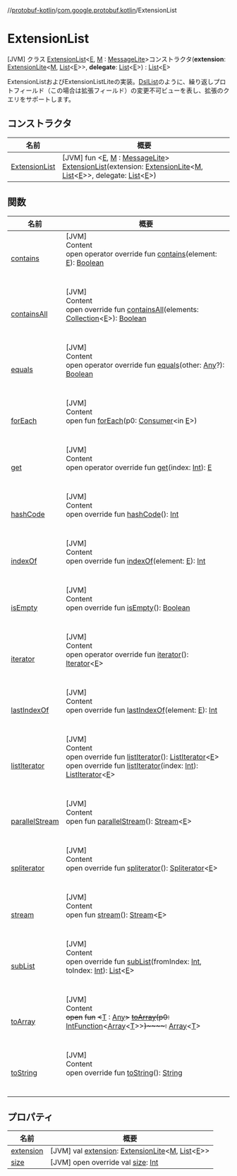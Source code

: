 //[protobuf-kotlin](/reference/kotlin/api-docs/)/[com.google.protobuf.kotlin](/reference/kotlin/api-docs/protobuf-kotlin/com.google.protobuf.kotlin/)/ExtensionList

# ExtensionList

[JVM] クラス [ExtensionList]()<[E](), [M]() : [MessageLite](/reference/java/api-docs/com/google/protobuf/MessageLite.html)>コンストラクタ(**extension**: [ExtensionLite](/reference/java/api-docs/com/google/protobuf/ExtensionLite.html)<[M](), [List](https://kotlinlang.org/api/latest/jvm/stdlib/kotlin.collections/-list/index.html)<[E]()>>, **delegate**: [List](https://kotlinlang.org/api/latest/jvm/stdlib/kotlin.collections/-list/index.html)<[E]()>) : [List](https://kotlinlang.org/api/latest/jvm/stdlib/kotlin.collections/-list/index.html)<[E]()>

ExtensionListおよびExtensionListLiteの実装。[DslList](../-dsl-list/)のように、繰り返しプロトフィールド（この場合は拡張フィールド）の変更不可ビューを表し、拡張のクエリをサポートします。

## コンストラクタ

名前 | 概要
--- | ---
[ExtensionList]() | [JVM] fun <[E](), [M]() : [MessageLite](/reference/java/api-docs/com/google/protobuf/MessageLite.html)> [ExtensionList]()(extension: [ExtensionLite](/reference/java/api-docs/com/google/protobuf/ExtensionLite.html)<[M](), [List](https://kotlinlang.org/api/latest/jvm/stdlib/kotlin.collections/-list/index.html)<[E]()>>, delegate: [List](https://kotlinlang.org/api/latest/jvm/stdlib/kotlin.collections/-list/index.html)<[E]()>)


## 関数

名前 | 概要
--- | ---
<a name="kotlin.collections/List/contains/#TypeParam(bounds=[kotlin.Any?])/PointingToDeclaration/"></a>[contains](#765883978%2FFunctions%2F-246181541) | <a name="kotlin.collections/List/contains/#TypeParam(bounds=[kotlin.Any?])/PointingToDeclaration/"></a>[JVM] <br>Content <br>open operator override fun [contains](#765883978%2FFunctions%2F-246181541)(element: [E]()): [Boolean](https://kotlinlang.org/api/latest/jvm/stdlib/kotlin/-boolean/index.html) <br><br><br>
<a name="kotlin.collections/List/containsAll/#kotlin.collections.Collection[TypeParam(bounds=[kotlin.Any?])]/PointingToDeclaration/"></a>[containsAll](#-225903147%2FFunctions%2F-246181541) | <a name="kotlin.collections/List/containsAll/#kotlin.collections.Collection[TypeParam(bounds=[kotlin.Any?])]/PointingToDeclaration/"></a>[JVM] <br>Content <br>open override fun [containsAll](#-225903147%2FFunctions%2F-246181541)(elements: [Collection](https://kotlinlang.org/api/latest/jvm/stdlib/kotlin.collections/-collection/index.html)<[E]()>): [Boolean](https://kotlinlang.org/api/latest/jvm/stdlib/kotlin/-boolean/index.html) <br><br><br>
<a name="com.google.protobuf.kotlin/ExtensionList/equals/#kotlin.Any?/PointingToDeclaration/"></a>[equals](equals) | <a name="com.google.protobuf.kotlin/ExtensionList/equals/#kotlin.Any?/PointingToDeclaration/"></a>[JVM] <br>Content <br>open operator override fun [equals](equals)(other: [Any](https://kotlinlang.org/api/latest/jvm/stdlib/kotlin/-any/index.html)?): [Boolean](https://kotlinlang.org/api/latest/jvm/stdlib/kotlin/-boolean/index.html) <br><br><br>
<a name="kotlin.collections/Iterable/forEach/#java.util.function.Consumer[TypeParam(bounds=[kotlin.Any?])]/PointingToDeclaration/"></a>[forEach](#1532301601%2FFunctions%2F-246181541) | <a name="kotlin.collections/Iterable/forEach/#java.util.function.Consumer[TypeParam(bounds=[kotlin.Any?])]/PointingToDeclaration/"></a>[JVM] <br>Content <br>open fun [forEach](#1532301601%2FFunctions%2F-246181541)(p0: [Consumer](https://docs.oracle.com/javase/8/docs/api/java/util/function/Consumer.html)<in [E]()>) <br><br><br>
<a name="kotlin.collections/List/get/#kotlin.Int/PointingToDeclaration/"></a>[get](#961975567%2FFunctions%2F-246181541) | <a name="kotlin.collections/List/get/#kotlin.Int/PointingToDeclaration/"></a>[JVM] <br>Content <br>open operator override fun [get](#961975567%2FFunctions%2F-246181541)(index: [Int](https://kotlinlang.org/api/latest/jvm/stdlib/kotlin/-int/index.html)): [E]() <br><br><br>
<a name="com.google.protobuf.kotlin/ExtensionList/hashCode/#/PointingToDeclaration/"></a>[hashCode](hash-code) | <a name="com.google.protobuf.kotlin/ExtensionList/hashCode/#/PointingToDeclaration/"></a>[JVM] <br>Content <br>open override fun [hashCode](hash-code)(): [Int](https://kotlinlang.org/api/latest/jvm/stdlib/kotlin/-int/index.html) <br><br><br>
<a name="kotlin.collections/List/indexOf/#TypeParam(bounds=[kotlin.Any?])/PointingToDeclaration/"></a>[indexOf](#-407930336%2FFunctions%2F-246181541) | <a name="kotlin.collections/List/indexOf/#TypeParam(bounds=[kotlin.Any?])/PointingToDeclaration/"></a>[JVM] <br>Content <br>open override fun [indexOf](#-407930336%2FFunctions%2F-246181541)(element: [E]()): [Int](https://kotlinlang.org/api/latest/jvm/stdlib/kotlin/-int/index.html) <br><br><br>
<a name="kotlin.collections/List/isEmpty/#/PointingToDeclaration/"></a>[isEmpty](#-1000881820%2FFunctions%2F-246181541) | <a name="kotlin.collections/List/isEmpty/#/PointingToDeclaration/"></a>[JVM] <br>Content <br>open override fun [isEmpty](#-1000881820%2FFunctions%2F-246181541)(): [Boolean](https://kotlinlang.org/api/latest/jvm/stdlib/kotlin/-boolean/index.html) <br><br><br>
<a name="com.google.protobuf.kotlin/ExtensionList/iterator/#/PointingToDeclaration/"></a>[iterator](iterator) | <a name="com.google.protobuf.kotlin/ExtensionList/iterator/#/PointingToDeclaration/"></a>[JVM] <br>Content <br>open operator override fun [iterator](iterator)(): [Iterator](https://kotlinlang.org/api/latest/jvm/stdlib/kotlin.collections/-iterator/index.html)<[E]()> <br><br><br>
<a name="kotlin.collections/List/lastIndexOf/#TypeParam(bounds=[kotlin.Any?])/PointingToDeclaration/"></a>[lastIndexOf](#1327716778%2FFunctions%2F-246181541) | <a name="kotlin.collections/List/lastIndexOf/#TypeParam(bounds=[kotlin.Any?])/PointingToDeclaration/"></a>[JVM] <br>Content <br>open override fun [lastIndexOf](#1327716778%2FFunctions%2F-246181541)(element: [E]()): [Int](https://kotlinlang.org/api/latest/jvm/stdlib/kotlin/-int/index.html) <br><br><br>
<a name="com.google.protobuf.kotlin/ExtensionList/listIterator/#/PointingToDeclaration/"></a>[listIterator](list-iterator) | <a name="com.google.protobuf.kotlin/ExtensionList/listIterator/#/PointingToDeclaration/"></a>[JVM] <br>Content <br>open override fun [listIterator](list-iterator)(): [ListIterator](https://kotlinlang.org/api/latest/jvm/stdlib/kotlin.collections/-list-iterator/index.html)<[E]()> <br>open override fun [listIterator](list-iterator)(index: [Int](https://kotlinlang.org/api/latest/jvm/stdlib/kotlin/-int/index.html)): [ListIterator](https://kotlinlang.org/api/latest/jvm/stdlib/kotlin.collections/-list-iterator/index.html)<[E]()> <br><br><br>
<a name="kotlin.collections/Collection/parallelStream/#/PointingToDeclaration/"></a>[parallelStream](#-1592339412%2FFunctions%2F-246181541) | <a name="kotlin.collections/Collection/parallelStream/#/PointingToDeclaration/"></a>[JVM] <br>Content <br>open fun [parallelStream](#-1592339412%2FFunctions%2F-246181541)(): [Stream](https://docs.oracle.com/javase/8/docs/api/java/util/stream/Stream.html)<[E]()> <br><br><br>
<a name="kotlin.collections/List/spliterator/#/PointingToDeclaration/"></a>[spliterator](#703021258%2FFunctions%2F-246181541) | <a name="kotlin.collections/List/spliterator/#/PointingToDeclaration/"></a>[JVM] <br>Content <br>open override fun [spliterator](#703021258%2FFunctions%2F-246181541)(): [Spliterator](https://docs.oracle.com/javase/8/docs/api/java/util/Spliterator.html)<[E]()> <br><br><br>
<a name="kotlin.collections/Collection/stream/#/PointingToDeclaration/"></a>[stream](#135225651%2FFunctions%2F-246181541) | <a name="kotlin.collections/Collection/stream/#/PointingToDeclaration/"></a>[JVM] <br>Content <br>open fun [stream](#135225651%2FFunctions%2F-246181541)(): [Stream](https://docs.oracle.com/javase/8/docs/api/java/util/stream/Stream.html)<[E]()> <br><br><br>
<a name="kotlin.collections/List/subList/#kotlin.Int#kotlin.Int/PointingToDeclaration/"></a>[subList](#423386006%2FFunctions%2F-246181541) | <a name="kotlin.collections/List/subList/#kotlin.Int#kotlin.Int/PointingToDeclaration/"></a>[JVM] <br>Content <br>open override fun [subList](#423386006%2FFunctions%2F-246181541)(fromIndex: [Int](https://kotlinlang.org/api/latest/jvm/stdlib/kotlin/-int/index.html), toIndex: [Int](https://kotlinlang.org/api/latest/jvm/stdlib/kotlin/-int/index.html)): [List](https://kotlinlang.org/api/latest/jvm/stdlib/kotlin.collections/-list/index.html)<[E]()> <br><br><br>
<a name="kotlin.collections/Collection/toArray/#java.util.function.IntFunction[kotlin.Array[TypeParam(bounds=[kotlin.Any])]]/PointingToDeclaration/"></a>[toArray](#-1215154575%2FFunctions%2F-246181541) | <a name="kotlin.collections/Collection/toArray/#java.util.function.IntFunction[kotlin.Array[TypeParam(bounds=[kotlin.Any])]]/PointingToDeclaration/"></a>[JVM] <br>Content <br>~~open~~ ~~fun~~ ~~<~~[T](#-1215154575%2FFunctions%2F-246181541) : [Any](https://kotlinlang.org/api/latest/jvm/stdlib/kotlin/-any/index.html)~~>~~ [~~toArray~~](#-1215154575%2FFunctions%2F-246181541)~~(~~~~p0~~~~:~~ [IntFunction](https://docs.oracle.com/javase/8/docs/api/java/util/function/IntFunction.html)<[Array](https://kotlinlang.org/api/latest/jvm/stdlib/kotlin/-array/index.html)<[T](#-1215154575%2FFunctions%2F-246181541)>>~~)~~~~:~~ [Array](https://kotlinlang.org/api/latest/jvm/stdlib/kotlin/-array/index.html)<[T](#-1215154575%2FFunctions%2F-246181541)> <br><br><br>
<a name="com.google.protobuf.kotlin/ExtensionList/toString/#/PointingToDeclaration/"></a>[toString](to-string) | <a name="com.google.protobuf.kotlin/ExtensionList/toString/#/PointingToDeclaration/"></a>[JVM] <br>Content <br>open override fun [toString](to-string)(): [String](https://kotlinlang.org/api/latest/jvm/stdlib/kotlin/-string/index.html) <br><br><br>

## プロパティ

名前                                                                                                                              | 概要
--------------------------------------------------------------------------------------------------------------------------------- | -------
<a name="com.google.protobuf.kotlin/ExtensionList/extension/#/PointingToDeclaration/"></a>[extension](extension)                  | <a name="com.google.protobuf.kotlin/ExtensionList/extension/#/PointingToDeclaration/"></a> [JVM] val [extension](extension): [ExtensionLite](/reference/java/api-docs/com/google/protobuf/ExtensionLite.html)<[M](), [List](https://kotlinlang.org/api/latest/jvm/stdlib/kotlin.collections/-list/index.html)<[E]()>> <br>
<a name="com.google.protobuf.kotlin/ExtensionList/size/#/PointingToDeclaration/"></a>[size](#648753719%2FProperties%2F-246181541) | <a name="com.google.protobuf.kotlin/ExtensionList/size/#/PointingToDeclaration/"></a> [JVM] open override val [size](#648753719%2FProperties%2F-246181541): [Int](https://kotlinlang.org/api/latest/jvm/stdlib/kotlin/-int/index.html) <br>
